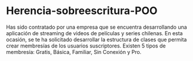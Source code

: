 # Herencia-sobreescritura-POO
Has sido contratado por una empresa que se encuentra desarrollando una aplicación de streaming de videos de películas y series chilenas. En esta ocasión, se te ha solicitado desarrollar la estructura de clases que permita crear membresías de los usuarios suscriptores. Existen 5 tipos de membresía: Gratis, Básica, Familiar, Sin Conexión y Pro.
